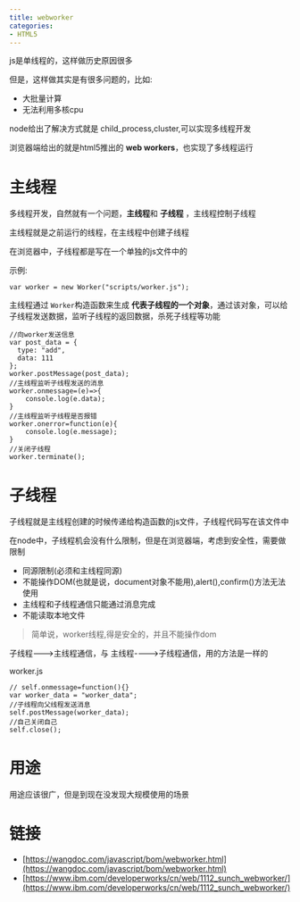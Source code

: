 ```yaml
---
title: webworker
categories: 
- HTML5
---
```

js是单线程的，这样做历史原因很多

但是，这样做其实是有很多问题的，比如:

- 大批量计算
- 无法利用多核cpu

node给出了解决方式就是 child_process,cluster,可以实现多线程开发

浏览器端给出的就是html5推出的 **web workers**，也实现了多线程运行

# 主线程

多线程开发，自然就有一个问题，**主线程**和 **子线程** ，主线程控制子线程

主线程就是之前运行的线程，在主线程中创建子线程

在浏览器中，子线程都是写在一个单独的js文件中的

示例:
```
var worker = new Worker("scripts/worker.js");
```
主线程通过 `Worker`构造函数来生成 **代表子线程的一个对象**，通过该对象，可以给子线程发送数据，监听子线程的返回数据，杀死子线程等功能

```
//向worker发送信息
var post_data = {
  type: "add",
  data: 111
};
worker.postMessage(post_data);
//主线程监听子线程发送的消息
worker.onmessage=(e)=>{
    console.log(e.data);
}
//主线程监听子线程是否报错
worker.onerror=function(e){
    console.log(e.message);
}
//关闭子线程
worker.terminate();
```

# 子线程

子线程就是主线程创建的时候传递给构造函数的js文件，子线程代码写在该文件中

在node中，子线程机会没有什么限制，但是在浏览器端，考虑到安全性，需要做限制

- 同源限制(必须和主线程同源)
- 不能操作DOM(也就是说，document对象不能用),alert(),confirm()方法无法使用
- 主线程和子线程通信只能通过消息完成
- 不能读取本地文件

> 简单说，worker线程,得是安全的，并且不能操作dom

子线程--->主线程通信，与 主线程---->子线程通信，用的方法是一样的

worker.js

```
// self.onmessage=function(){}
var worker_data = "worker_data";
//子线程向父线程发送消息
self.postMessage(worker_data);
//自己关闭自己
self.close();
```


# 用途

用途应该很广，但是到现在没发现大规模使用的场景
















# 链接
- [https://wangdoc.com/javascript/bom/webworker.html](https://wangdoc.com/javascript/bom/webworker.html)
- [https://www.ibm.com/developerworks/cn/web/1112_sunch_webworker/](https://www.ibm.com/developerworks/cn/web/1112_sunch_webworker/)